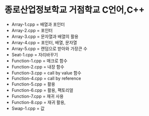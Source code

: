 # 종로산업정보학교 거점학교 C언어,C++ 

- Array-1.cpp = 배열과 포인터
- Array-2.cpp = 포인터 
- Array-3.cpp = 문자열과 배열의 활용
- Array-4.cpp = 포인터, 배열, 문자열
- Array-5.cpp = 랜덤으로 받아와 가장큰 수 
- Seat-1.cpp = 자리바꾸기
- Function-1.cpp = 매크로 함수
- Function-2.cpp = 내장 함수
- Function-3.cpp = call by value 함수
- Function-4.cpp = call by reference
- Function-5.cpp = 활용
- Function-6.cpp = 활용, 팩토리얼
- Function-7.cpp = 재귀 사용
- Function-8.cpp = 재귀 활용, 
- Swap-1.cpp = 값 

